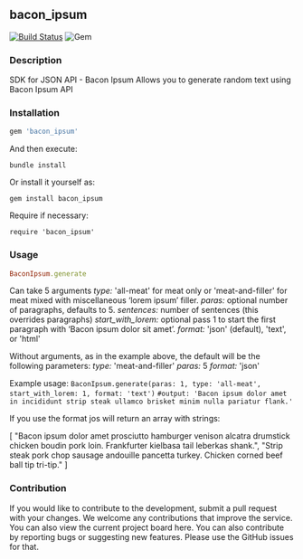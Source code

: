 ## bacon_ipsum
[![Build Status](https://github.com/leonovk/bacon_ipsum/actions/workflows/ruby.yml/badge.svg)](https://github.com/leonovk/bacon_ipsum/actions/workflows/ruby.yml) ![Gem](https://img.shields.io/gem/dt/bacon_ipsum)

### Description

SDK for JSON API - Bacon Ipsum
Allows you to generate random text using Bacon Ipsum API

### Installation

```ruby
gem 'bacon_ipsum'
```
And then execute:

```bundle install```

Or install it yourself as:

```gem install bacon_ipsum```

Require if necessary:

```require 'bacon_ipsum'```

### Usage

```ruby
BaconIpsum.generate
```
Can take 5 arguments
*type:* 'all-meat' for meat only or 'meat-and-filler' for meat mixed with miscellaneous ‘lorem ipsum’ filler.
*paras:* optional number of paragraphs, defaults to 5.
*sentences:* number of sentences (this overrides paragraphs)
*start_with_lorem:* optional pass 1 to start the first paragraph with ‘Bacon ipsum dolor sit amet’.
*format:* 'json' (default), 'text', or 'html'

Without arguments, as in the example above, the default will be the following parameters:
*type:* 'meat-and-filler'
*paras:* 5
*format:* 'json'

Example usage:
```BaconIpsum.generate(paras: 1, type: 'all-meat', start_with_lorem: 1, format: 'text')```
```#output: 'Bacon ipsum dolor amet in incididunt strip steak ullamco brisket minim nulla pariatur flank.'```

If you use the format jos will return an array with strings:

[
"Bacon ipsum dolor amet prosciutto hamburger venison alcatra drumstick chicken boudin pork loin.  Frankfurter kielbasa tail leberkas shank.", "Strip steak pork chop sausage andouille pancetta turkey.  Chicken corned beef ball tip tri-tip."
]

### Contribution

If you would like to contribute to the development, submit a pull request with your changes. We welcome any contributions that improve the service. You can also view the current project board here.  You can also contribute by reporting bugs or suggesting new features. Please use the GitHub issues for that.
